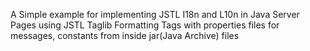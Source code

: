 A Simple example for implementing JSTL I18n and L10n in Java Server Pages using JSTL Taglib Formatting Tags 
with properties files for messages, constants from inside jar(Java Archive) files
